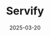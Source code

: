 ---  
layout: startup_page  
title: "Servify"  
id: "servify.com"  
permalink: "/servifyservify.com03202025/"  
website: "https://servify.com/"  
funding_round: "Series D3"  
funding_amount: "₹66.27Cr"  
investors: "BEE Accelerate Fund2 PTE Ltd, Singularity Growth Opportunities Fund I, Singularity Equity Fund I"  
about: "Servify helps brands manage product warranties and after-sales support. Its network includes original equipment manufacturers (OEMs) and service providers. The company offers services to streamline customer service for various products."  
markets: "Mobile Repair, Customer Service, Consumer Applications, Consumer Electronics, Consumer Software, Enterprise Software"  
hq: "Mumbai, Maharashtra, India"  
founded_year: "2015"  
linkedin: "https://www.linkedin.com/company/servifyhq"  
twitter: "https://twitter.com/ServifyHQ"  
instagram: ""  
facebook: "https://www.facebook.com/servifyIn"  
crunchbase: "https://www.crunchbase.com/organization/servify"  
pitchbook: "https://pitchbook.com/profiles/company/156595-69"  

date_display: "20-Mar-2025"  
date: "2025-03-20"

# SEO Optimization  
meta_title: "Servify - Series D3 Funding (₹66.27Cr)"  
meta_description: "Servify, Servify helps brands manage product warranties and after-sales support. Its network includes original equipment manufacturers (OEMs) and service provi..."  
meta_keywords: "Servify, Mobile Repair, Customer Service, Consumer Applications, Consumer Electronics, Consumer Software, Enterprise Software, Series D3 funding"  
canonical_url: "https://startup.projectstartups.com/servifyservify.com03202025/"  
---